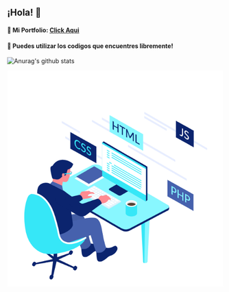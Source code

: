 ## ¡Hola! 🚀

#### 📌 Mi Portfolio: [Click Aqui](portfoli0-fiammamuscari.vercel.app) 
#### 📌 Puedes utilizar los codigos que encuentres libremente!

![Anurag's github stats](https://github-readme-stats.vercel.app/api?username=FiammaMuscari&show_icons=true&theme=radical)

![](img/typing.gif)
